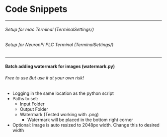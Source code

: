 # Code Snippets

___

###### Setup for mac Terminal (TerminalSettings/)
###### Setup for NeuronPi PLC Terminal (TerminalSettings/)

___


#### Batch adding watermark for images (watermark.py)
###### Free to use But use it at your own risk!
- Logging in the same location as the python script
- Paths to set:
   - Input Folder
   - Output Folder
   - Watermark (Tested working with .png)
     - Watermark will be placed in the bottom right corner
- Optional: Image is auto resized to 2048px width. Change this to desired width
